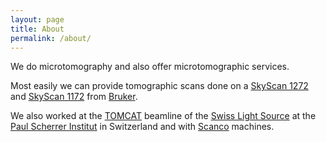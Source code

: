 ```yaml
---
layout: page
title: About
permalink: /about/
---
```


We do microtomography and also offer microtomographic services.

Most easily we can provide tomographic scans done on a [SkyScan 1272][1272] and [SkyScan 1172][1172] from [Bruker].

We also worked at the [TOMCAT] beamline of the [Swiss Light Source][SLS] at the [Paul Scherrer Institut][PSI] in Switzerland and with [Scanco] machines.

[1272]: http://bruker-microct.com/products/1272.htm
[1172]: http://bruker-microct.com/products/1172.htm
[Bruker]: http://bruker-microct.com/home.htm
[TOMCAT]: http://psi.ch/sls/tomcat
[SLS]: http://psi.ch/sls
[PSI]: http://psi.ch/
[Scanco]: http://www.scanco.ch/
